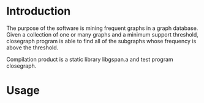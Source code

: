 # Introduction #

The purpose of the software is mining frequent graphs in a graph database. Given a collection of one or many graphs and a minimum support threshold, closegraph program is able to find all of the subgraphs whose frequency is above the threshold.

Compilation product is a static library libgspan.a and test program closegraph.

# Usage #

